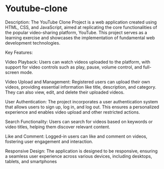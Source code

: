 # Youtube-clone
Description:
The YouTube Clone Project is a web application created using HTML, CSS, and JavaScript, aimed at replicating the core functionalities of the popular video-sharing platform, YouTube. This project serves as a learning exercise and showcases the implementation of fundamental web development technologies.

Key Features:

Video Playback: Users can watch videos uploaded to the platform, with support for video controls such as play, pause, volume control, and full-screen mode.

Video Upload and Management: Registered users can upload their own videos, providing essential information like title, description, and category. They can also view, edit, and delete their uploaded videos.

User Authentication: The project incorporates a user authentication system that allows users to sign up, log in, and log out. This ensures a personalized experience and enables video upload and other restricted actions.

Search Functionality: Users can search for videos based on keywords or video titles, helping them discover relevant content.

Like and Comment: Logged-in users can like and comment on videos, fostering user engagement and interaction.

Responsive Design: The application is designed to be responsive, ensuring a seamless user experience across various devices, including desktops, tablets, and smartphones
